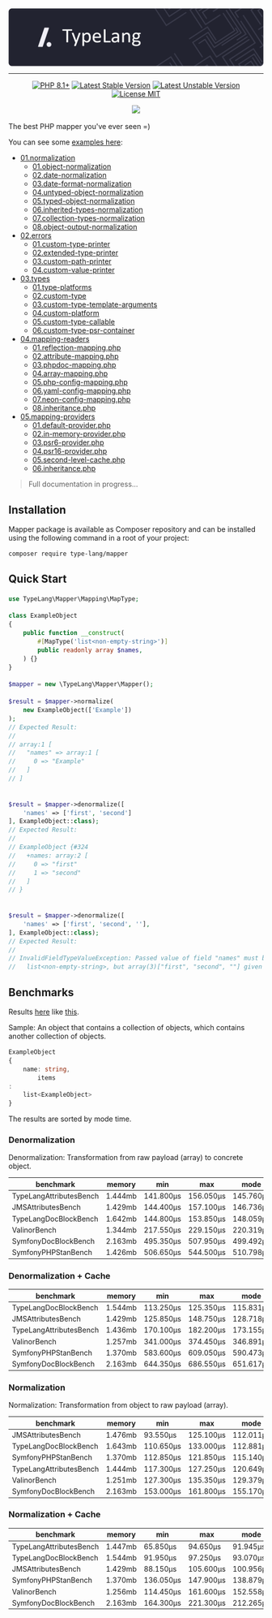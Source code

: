 <a href="https://github.com/php-type-language" target="_blank">
    <img align="center" src="https://github.com/php-type-language/.github/blob/master/assets/dark.png?raw=true">
</a>

---

<p align="center">
    <a href="https://packagist.org/packages/type-lang/mapper"><img src="https://poser.pugx.org/type-lang/mapper/require/php?style=for-the-badge" alt="PHP 8.1+"></a>
    <a href="https://packagist.org/packages/type-lang/mapper"><img src="https://poser.pugx.org/type-lang/mapper/version?style=for-the-badge" alt="Latest Stable Version"></a>
    <a href="https://packagist.org/packages/type-lang/mapper"><img src="https://poser.pugx.org/type-lang/mapper/v/unstable?style=for-the-badge" alt="Latest Unstable Version"></a>
    <a href="https://raw.githubusercontent.com/php-type-language/mapper/blob/master/LICENSE"><img src="https://poser.pugx.org/type-lang/mapper/license?style=for-the-badge" alt="License MIT"></a>
</p>
<p align="center">
    <a href="https://github.com/php-type-language/mapper/actions"><img src="https://github.com/php-type-language/mapper/workflows/tests/badge.svg"></a>
</p>

The best PHP mapper you've ever seen =)

You can see some [examples here](/example):

- [01.normalization](/example/01.normalization)
    - [01.object-normalization](/example/01.normalization/01.object-normalization.php)
    - [02.date-normalization](/example/01.normalization/02.date-normalization.php)
    - [03.date-format-normalization](/example/01.normalization/03.date-format-normalization.php)
    - [04.untyped-object-normalization](/example/01.normalization/04.untyped-object-normalization.php)
    - [05.typed-object-normalization](/example/01.normalization/05.typed-object-normalization.php)
    - [06.inherited-types-normalization](/example/01.normalization/06.inherited-types-normalization.php)
    - [07.collection-types-normalization](/example/01.normalization/07.collection-types-normalization.php)
    - [08.object-output-normalization](/example/01.normalization/08.object-output-normalization.php)
- [02.errors](/example/02.errors)
    - [01.custom-type-printer](/example/02.errors/01.custom-type-printer.php)
    - [02.extended-type-printer](/example/02.errors/02.extended-type-printer.php)
    - [03.custom-path-printer](/example/02.errors/03.custom-value-printer.php)
    - [04.custom-value-printer](/example/02.errors/04.custom-path-printer.php)
- [03.types](/example/03.types)
    - [01.type-platforms](/example/03.types/01.type-platforms.php)
    - [02.custom-type](/example/03.types/02.custom-type.php)
    - [03.custom-type-template-arguments](/example/03.types/03.custom-type-template-arguments.php)
    - [04.custom-platform](/example/03.types/04.custom-platform.php)
    - [05.custom-type-callable](/example/03.types/05.custom-type-callable.php)
    - [06.custom-type-psr-container](/example/03.types/06.custom-type-psr-container.php)
- [04.mapping-readers](/example/04.mapping-readers)
  - [01.reflection-mapping.php](/example/04.mapping-readers/01.reflection-mapping.php)
  - [02.attribute-mapping.php](/example/04.mapping-readers/02.attribute-mapping.php)
  - [03.phpdoc-mapping.php](/example/04.mapping-readers/03.phpdoc-mapping.php)
  - [04.array-mapping.php](/example/04.mapping-readers/04.array-mapping.php)
  - [05.php-config-mapping.php](/example/04.mapping-readers/05.php-config-mapping.php)
  - [06.yaml-config-mapping.php](/example/04.mapping-readers/06.yaml-config-mapping.php)
  - [07.neon-config-mapping.php](/example/04.mapping-readers/07.neon-config-mapping.php)
  - [08.inheritance.php](/example/04.mapping-readers/08.inheritance.php)
- [05.mapping-providers](/example/05.mapping-providers)
  - [01.default-provider.php](/example/05.mapping-providers/01.default-provider.php)
  - [02.in-memory-provider.php](/example/05.mapping-providers/02.in-memory-provider.php)
  - [03.psr6-provider.php](/example/05.mapping-providers/03.psr6-provider.php)
  - [04.psr16-provider.php](/example/05.mapping-providers/04.psr16-provider.php)
  - [05.second-level-cache.php](/example/05.mapping-providers/05.second-level-cache.php)
  - [06.inheritance.php](/example/05.mapping-providers/06.inheritance.php)

> Full documentation in progress...

## Installation

Mapper package is available as Composer repository and can be installed
using the following command in a root of your project:

```sh
composer require type-lang/mapper
```

## Quick Start

```php
use TypeLang\Mapper\Mapping\MapType;

class ExampleObject
{
    public function __construct(
        #[MapType('list<non-empty-string>')]
        public readonly array $names,
    ) {}
}

$mapper = new \TypeLang\Mapper\Mapper();

$result = $mapper->normalize(
    new ExampleObject(['Example'])
);
// Expected Result:
//
// array:1 [
//   "names" => array:1 [
//     0 => "Example"
//   ]
// ]


$result = $mapper->denormalize([
    'names' => ['first', 'second']
], ExampleObject::class);
// Expected Result:
//
// ExampleObject {#324
//   +names: array:2 [
//     0 => "first"
//     1 => "second"
//   ]
// }


$result = $mapper->denormalize([
    'names' => ['first', 'second', ''],
], ExampleObject::class);
// Expected Result:
//
// InvalidFieldTypeValueException: Passed value of field "names" must be of type
//   list<non-empty-string>, but array(3)["first", "second", ""] given at $.names[2]
```

## Benchmarks

Results [here](https://github.com/php-type-language/mapper/actions/workflows/bench.yml)
like [this](https://github.com/php-type-language/mapper/actions/runs/11924690471/job/33235475673#step:6:10).

Sample: An object that contains a collection of objects, which contains
another collection of objects.

```typescript
ExampleObject
{
    name: string,
        items
:
    list<ExampleObject>
}
```

The results are sorted by mode time.

### Denormalization

Denormalization: Transformation from raw payload (array) to concrete object.

| benchmark               | memory  | min       | max       | mode      | rstdev |
|-------------------------|---------|-----------|-----------|-----------|--------|
| TypeLangAttributesBench | 1.444mb | 141.800μs | 156.050μs | 145.760μs | ±2.13% |
| JMSAttributesBench      | 1.429mb | 144.400μs | 157.100μs | 146.736μs | ±2.12% |
| TypeLangDocBlockBench   | 1.642mb | 144.800μs | 153.850μs | 148.059μs | ±1.29% |
| ValinorBench            | 1.344mb | 217.550μs | 229.150μs | 220.319μs | ±1.41% |
| SymfonyDocBlockBench    | 2.163mb | 495.350μs | 507.950μs | 499.492μs | ±0.72% |
| SymfonyPHPStanBench     | 1.426mb | 506.650μs | 544.500μs | 510.798μs | ±1.53% |

### Denormalization + Cache

| benchmark               | memory  | min       | max       | mode      | rstdev |
|-------------------------|---------|-----------|-----------|-----------|--------|
| TypeLangDocBlockBench   | 1.544mb | 113.250μs | 125.350μs | 115.831μs | ±2.64% |
| JMSAttributesBench      | 1.429mb | 125.850μs | 148.750μs | 128.718μs | ±3.68% |
| TypeLangAttributesBench | 1.436mb | 170.100μs | 182.200μs | 173.155μs | ±1.70% |
| ValinorBench            | 1.257mb | 341.000μs | 374.450μs | 346.891μs | ±1.94% |
| SymfonyPHPStanBench     | 1.370mb | 583.600μs | 609.050μs | 590.473μs | ±0.88% |
| SymfonyDocBlockBench    | 2.163mb | 644.350μs | 686.550μs | 651.617μs | ±1.32% |

### Normalization

Normalization: Transformation from object to raw payload (array).

| benchmark               | memory  | min       | max       | mode      | rstdev |
|-------------------------|---------|-----------|-----------|-----------|--------|
| JMSAttributesBench      | 1.476mb | 93.550μs  | 125.100μs | 112.011μs | ±9.21% |
| TypeLangDocBlockBench   | 1.643mb | 110.650μs | 133.000μs | 112.881μs | ±4.25% |
| SymfonyPHPStanBench     | 1.370mb | 112.850μs | 121.850μs | 115.140μs | ±1.89% |
| TypeLangAttributesBench | 1.444mb | 117.300μs | 127.250μs | 120.649μs | ±2.43% |
| ValinorBench            | 1.251mb | 127.300μs | 135.350μs | 129.379μs | ±1.72% |
| SymfonyDocBlockBench    | 2.163mb | 153.000μs | 161.800μs | 155.170μs | ±1.39% |

### Normalization + Cache

| benchmark               | memory  | min       | max       | mode      | rstdev |
|-------------------------|---------|-----------|-----------|-----------|--------|
| TypeLangAttributesBench | 1.447mb | 65.850μs  | 94.650μs  | 91.945μs  | ±6.51% |
| TypeLangDocBlockBench   | 1.544mb | 91.950μs  | 97.250μs  | 93.070μs  | ±1.49% |
| JMSAttributesBench      | 1.429mb | 88.150μs  | 105.600μs | 100.956μs | ±3.31% |
| SymfonyPHPStanBench     | 1.370mb | 136.050μs | 147.900μs | 138.879μs | ±1.96% |
| ValinorBench            | 1.256mb | 114.450μs | 161.600μs | 152.558μs | ±5.88% |
| SymfonyDocBlockBench    | 2.163mb | 164.300μs | 221.300μs | 212.265μs | ±5.18% |
